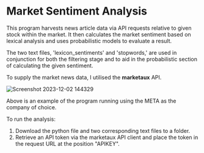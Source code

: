 # Market Sentiment Analysis
This program harvests news article data via API requests relative to given stock within the market. It then calculates the market sentiment based on lexical analysis and uses probabilistic models to evaluate a result.

The two text files, 'lexicon_sentiments' and 'stopwords,' are used in conjunction for both the filtering stage and to aid in the probabilistic section of calculating the given sentiment.

To supply the market news data, I utilised the **marketaux** API.

![Screenshot 2023-12-02 144329](https://github.com/araa1902/Market-Sentiment-Analysis/assets/92942390/0954d1d7-68d2-4197-97c2-b1ed9c85c566)

Above is an example of the program running using the META as the company of choice.

To run the analysis:
  1. Download the python file and two corresponding text files to a folder. 
  1. Retrieve an API token via the marketaux API client and place the token in the request URL at the position "APIKEY".
